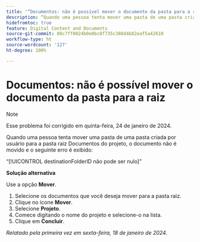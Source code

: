 ```yaml
---
title: '“Documentos: não é possível mover o documento da pasta para a raiz”'
description: “Quando uma pessoa tenta mover uma pasta de uma pasta criada por usuário para a pasta raiz Documentos do projeto, o documento não é movido e um erro é exibido.”
hidefromtoc: true
feature: Digital Content and Documents
source-git-commit: 08c7ff0024b0e0bc8f735c388d4b82eaf5a42610
workflow-type: ht
source-wordcount: '127'
ht-degree: 100%

---
```



# Documentos: não é possível mover o documento da pasta para a raiz

>[!NOTE]
>
>Esse problema foi corrigido em quinta-feira, 24 de janeiro de 2024.

Quando uma pessoa tenta mover uma pasta de uma pasta criada por usuário para a pasta raiz Documentos do projeto, o documento não é movido e o seguinte erro é exibido:

“[!UICONTROL destinationFolderlD não pode ser nulo]”

**Solução alternativa**

Use a opção **Mover**.

1. Selecione os documentos que você deseja mover para a pasta raiz.
1. Clique no ícone **Mover**.
1. Selecione **Projeto**.
1. Comece digitando o nome do projeto e selecione-o na lista.
1. Clique em **Concluir**.

_Relatado pela primeira vez em sexta-feira, 18 de janeiro de 2024._
